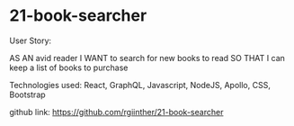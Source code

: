 # 21-book-searcher

User Story: 

AS AN avid reader
I WANT to search for new books to read
SO THAT I can keep a list of books to purchase


Technologies used: 
React, GraphQL, Javascript, NodeJS, Apollo, CSS, Bootstrap


github link: https://github.com/rgiinther/21-book-searcher

